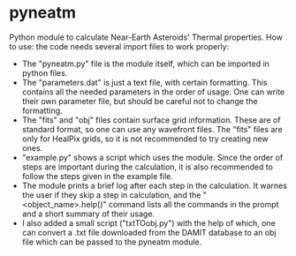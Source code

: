 # pyneatm
Python module to calculate Near-Earth Asteroids' Thermal properties.
How to use:
the code needs several import files to work properly:
  - The "pyneatm.py" file is the module itself, which can be imported in python files.
  - The "parameters.dat" is just a text file, with certain formatting.
    This contains all the needed parameters in the order of usage.
    One can write their own parameter file, but should be careful not to change the formatting.
  - The "fits" and "obj" files contain surface grid information. These are of standard format,
    so one can use any wavefront files. The "fits" files are only for HealPix grids, so it is
    not recommended to try creating new ones.
  - "example.py" shows a script which uses the module. Since the order of steps are important
    during the calculation, it is also recommended to follow the steps given in the example file.
  - The module prints a brief log after each step in the calculation. It warnes the user if they
    skip a step in calculation, and the "<object_name>.help()" command lists all the commands in
    the prompt and a short summary of their usage.
  - I also added a small script ("txtTOobj.py") with the help of which, one can convert a .txt file
    downloaded from the DAMIT database to an obj file which can be passed to the pyneatm module.
